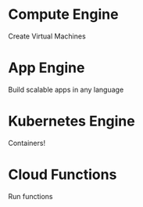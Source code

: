 # Compute Engine

Create Virtual Machines

# App Engine

Build scalable apps in any language

# Kubernetes Engine

Containers!

# Cloud Functions

Run functions